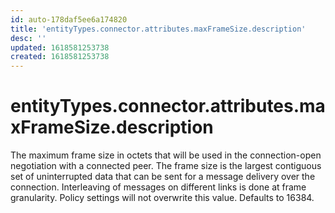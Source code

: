 ```yaml
---
id: auto-178daf5ee6a174820
title: 'entityTypes.connector.attributes.maxFrameSize.description'
desc: ''
updated: 1618581253738
created: 1618581253738
---
```

# entityTypes.connector.attributes.maxFrameSize.description

The maximum frame size in octets that will be used in the connection-open negotiation with a connected peer.  The frame size is the largest contiguous set of uninterrupted data that can be sent for a message delivery over the connection. Interleaving of messages on different links is done at frame granularity. Policy settings will not overwrite this value. Defaults to 16384.